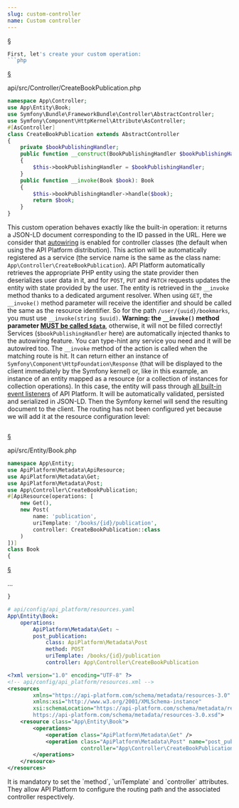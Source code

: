 ```yaml
---
slug: custom-controller
name: Custom controller
---
```



<a href="#section-1" id="section-1">§</a>

```php
First, let's create your custom operation:
```php
```

<a href="#section-2" id="section-2">§</a>

api/src/Controller/CreateBookPublication.php


```php
namespace App\Controller;
use App\Entity\Book;
use Symfony\Bundle\FrameworkBundle\Controller\AbstractController;
use Symfony\Component\HttpKernel\Attribute\AsController;
#[AsController]
class CreateBookPublication extends AbstractController
{
    private $bookPublishingHandler;
    public function __construct(BookPublishingHandler $bookPublishingHandler)
    {
        $this->bookPublishingHandler = $bookPublishingHandler;
    }
    public function __invoke(Book $book): Book
    {
        $this->bookPublishingHandler->handle($book);
        return $book;
    }
}
```
This custom operation behaves exactly like the built-in operation: it returns a JSON-LD document corresponding to the ID
passed in the URL.
Here we consider that [autowiring](https://symfony.com/doc/current/service_container/autowiring.html) is enabled for
controller classes (the default when using the API Platform distribution).
This action will be automatically registered as a service (the service name is the same as the class name:
`App\Controller\CreateBookPublication`).
API Platform automatically retrieves the appropriate PHP entity using the state provider then deserializes user data in it,
and for `POST`, `PUT` and `PATCH` requests updates the entity with state provided by the user.
The entity is retrieved in the `__invoke` method thanks to a dedicated argument resolver.
When using `GET`, the `__invoke()` method parameter will receive the identifier and should be called the same as the resource identifier.
So for the path `/user/{uuid}/bookmarks`, you must use `__invoke(string $uuid)`.
**Warning: the `__invoke()` method parameter [MUST be called `$data`](https://symfony.com/doc/current/components/http_kernel.html#4-getting-the-controller-arguments)**, otherwise, it will not be filled correctly!
Services (`$bookPublishingHandler` here) are automatically injected thanks to the autowiring feature. You can type-hint any service
you need and it will be autowired too.
The `__invoke` method of the action is called when the matching route is hit. It can return either an instance of
`Symfony\Component\HttpFoundation\Response` (that will be displayed to the client immediately by the Symfony kernel) or,
like in this example, an instance of an entity mapped as a resource (or a collection of instances for collection operations).
In this case, the entity will pass through [all built-in event listeners](events.md#built-in-event-listeners) of API Platform. It will be
automatically validated, persisted and serialized in JSON-LD. Then the Symfony kernel will send the resulting document to
the client.
The routing has not been configured yet because we will add it at the resource configuration level:
```php
```

<a href="#section-3" id="section-3">§</a>

api/src/Entity/Book.php

```php
namespace App\Entity;
use ApiPlatform\Metadata\ApiResource;
use ApiPlatform\Metadata\Get;
use ApiPlatform\Metadata\Post;
use App\Controller\CreateBookPublication;
#[ApiResource(operations: [
    new Get(),
    new Post(
        name: 'publication', 
        uriTemplate: '/books/{id}/publication', 
        controller: CreateBookPublication::class
    )
])]
class Book
{
```

<a href="#section-4" id="section-4">§</a>

...

<div data-code-selector>

```php
}
```
```yaml
# api/config/api_platform/resources.yaml
App\Entity\Book:
    operations:
        ApiPlatform\Metadata\Get: ~
        post_publication:
            class: ApiPlatform\Metadata\Post
            method: POST
            uriTemplate: /books/{id}/publication
            controller: App\Controller\CreateBookPublication
```
```xml
<?xml version="1.0" encoding="UTF-8" ?>
<!-- api/config/api_platform/resources.xml -->
<resources
        xmlns="https://api-platform.com/schema/metadata/resources-3.0"
        xmlns:xsi="http://www.w3.org/2001/XMLSchema-instance"
        xsi:schemaLocation="https://api-platform.com/schema/metadata/resources-3.0
        https://api-platform.com/schema/metadata/resources-3.0.xsd">
    <resource class="App\Entity\Book">
        <operations>
            <operation class="ApiPlatform\Metadata\Get" />
            <operation class="ApiPlatform\Metadata\Post" name="post_publication" uriTemplate="/books/{id}/publication"
                       controller="App\Controller\CreateBookPublication" />
        </operations>
    </resource>
</resources>
```
</div>
It is mandatory to set the `method`, `uriTemplate` and `controller` attributes. They allow API Platform to configure the routing path and
the associated controller respectively.
